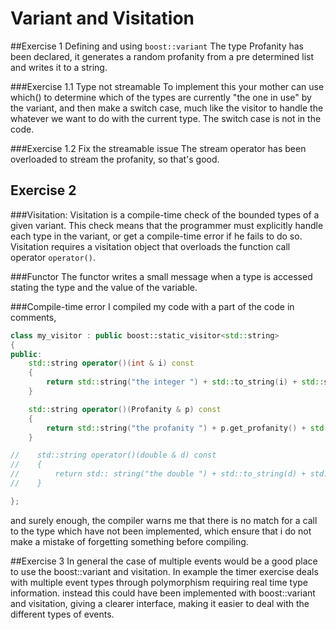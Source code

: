 # Variant and Visitation

##Exercise 1 Defining and using `boost::variant`
The type Profanity has been declared, it generates
a random profanity from a pre determined list and writes
it to a string.

###Exercise 1.1 Type not streamable
To implement this your mother can use which() to determine which of the types
are currently "the one in use" by the variant, and then make a switch case, much like
the visitor to handle the whatever we want to do with the current type. The switch case is not
in the code.

###Exercise 1.2 Fix the streamable issue
The stream operator has been overloaded to stream the profanity, so that's good.

## Exercise 2
###Visitation:
Visitation is a compile-time check of the bounded types of a given variant.
This check means that the programmer must explicitly handle each type in
the variant, or get a compile-time error if he fails to do so.
Visitation requires a visitation object that overloads the function call operator `operator()`.

###Functor
The functor writes a small message when a type is accessed stating the type
and the value of the variable.

###Compile-time error
I compiled my code with a part of the code in comments,
 ```c++
 class my_visitor : public boost::static_visitor<std::string>
 {
 public:
     std::string operator()(int & i) const
     {
         return std::string("the integer ") + std::to_string(i) + std::string(" has been accessed");
     }
 
     std::string operator()(Profanity & p) const
     {
         return std::string("the profanity ") + p.get_profanity() + std::string(" has been accessed");
     }
 
 //    std::string operator()(double & d) const
 //    {
 //        return std:: string("the double ") + std::to_string(d) + std::string(" has been accessed");
 //    }
 
 };
 ```
and surely enough, the compiler warns me that there is no match for a call to the
type which have not been implemented, which ensure that i do not make a mistake of 
forgetting something before compiling.

##Exercise 3
In general the case of multiple events would be a good place to use the boost::variant and visitation.
In example the timer exercise deals with multiple event types through polymorphism requiring real time type information.
instead this could have been implemented with boost::variant and visitation, giving a clearer interface, making it
easier to deal with the different types of events. 